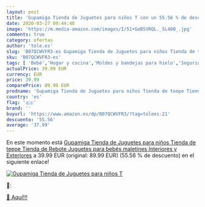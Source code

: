 ```yaml
---
layout: post
title: 'Gupamiga Tienda de Juguetes para niños T con un 55.56 % de descuento'
date: 2020-03-27 09:44:40
image: 'https://m.media-amazon.com/images/I/51+GeB5VRQL._SL400_.jpg'
comments: true
category: ofertas
author: 'tole.es'
slug: 'B07QCWVFR3-es Gupamiga Tienda de Juguetes para niños Tienda de teepe...'
sku: 'B07QCWVFR3-es'
tags: [ 'Bebé','Hogar y cocina','Moldes y bandejas para hielo','Seguridad','Utensilios de bar','Utensilios de cocina','Vigilabebés','bebés', ]
actualPrice: 39.99 EUR
currency: EUR
price: 39.99
comparePrice: 89.99 EUR
prodname: 'Gupamiga Tienda de Juguetes para niños Tienda de teepe Tienda de Rebote Juguetes para bebés maletines Interiores y Exteriores'
country: 'es'
flag: '🇪🇸'
brand: ''
buyurl: 'https://www.amazon.es/dp/B07QCWVFR3/?tag=tolees-21'
descuento: '55.56'
average: '37.99'
---
```


En este momento está [Gupamiga Tienda de Juguetes para niños Tienda de teepe Tienda de Rebote Juguetes para bebés maletines Interiores y Exteriores](https://www.amazon.es/dp/B07QCWVFR3/?tag=tolees-21) a 39.99 EUR (original: 89.99 EUR) (55.56 %  de descuento) en el siguiente enlace!

[![Gupamiga Tienda de Juguetes para niños T](https://m.media-amazon.com/images/I/51+GeB5VRQL._SL400_.jpg)](https://www.amazon.es/dp/B07QCWVFR3/?tag=tolees-21)

🔎:


[🛒 Aquí!!!](https://www.amazon.es/dp/B07QCWVFR3/?tag=tolees-21)
